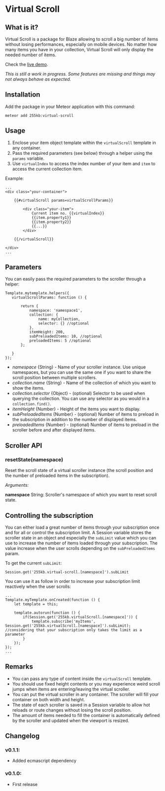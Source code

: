 # Virtual Scroll

## What is it?

Virtual Scroll is a package for Blaze allowing to scroll a big number of items without losing performances, especially on mobile devices.
No matter how many items you have in your collection, Virtual Scroll will only display the needed number of items.

Check the [live demo](http://virtual-scroll.meteor.com).

_This is still a work in progress. Some features are missing and things may not always behave as expected._

## Installation

Add the package in your Meteor application with this command:

```
meteor add 255kb:virtual-scroll
```

## Usage

1. Enclose your item object template within the `virtualScroll` template in any container.
2. Pass the required parameters (see below) through a helper using the `params` variable.
3. Use `virtualIndex` to access the index number of your item and `item` to access the current collection item.

Example:

    ...
    <div class="your-container">
    
        {{#virtualScroll params=virtualScrollParams}}
        
            <div class="your-item">
                Current item no. {{virtualIndex}}
                {{item.property1}}
                {{item.property2}}
                {{...}}
            </div>
            
        {{/virtualScroll}}
        
    </div>
    ...

## Parameters

You can easily pass the required parameters to the scroller through a helper: 

    Template.mytemplate.helpers({
       virtualScrollParams: function () {
       
           return {
               namespace: 'namespace1',
               collection: {
                   name: myCollection,
                   selector: {} //optional
               },
               itemHeight: 200,
               subPreloadedItems: 10, //optional
               preloadedItems: 5 //optional
           };
           
       }
    });

- _namespace_ {String} - Name of your scroller instance. Use unique namespaces, but you can use the same one if you want to share the scroll position between multiple scrollers.
- _collection.name_ {String} - Name of the collection of which you want to show the items.
- _collection.selector_ {Object} - (optional) Selector to be used when querying the collection. You can use any selector as you would in a `collection.find()`.
- _itemHeight_ {Number} - Height of the items you want to display.
- _subPreloadedItems_ {Number} - (optional) Number of items to preload in the subscription in addition to the number of displayed items.
- _preloadedItems_ {Number} - (optional) Number of items to preload in the scroller before and after displayed items.


## Scroller API

### resetState(namespace)

Reset the scroll state of a virtual scroller instance (the scroll position and the number of preloaded items in the subscription).

_Arguments:_

**namespace** String: Scroller's namespace of which you want to reset scroll state.

## Controlling the subscription

You can either load a great number of items through your subscription once and for all or control the subscription limit.
A Session variable stores the scroller state in an object and especially the `subLimit` value which you can use to increase the number of items loaded through your subscription. The value increase when the user scrolls depending on the `subPreloadedItems` param.

To get the current `subLimit`: 

    Session.get('255kb.virtual-scroll.[namespace]').subLimit

You can use it as follow in order to increase your subscription limit reactively when the user scrolls:

    ...
    Template.myTemplate.onCreated(function () {
        let template = this;

        template.autorun(function () {
            if(Session.get('255kb.virtualScroll.[namespace]')) {
                template.subscribe('myItems', Session.get('255kb.virtualScroll.[namespace]').subLimit); //considering that your subscription only takes the limit as a parameter
            }
        });
    });
    ...
        
## Remarks

- You can pass any type of content inside the `virtualScroll` template.
- You should use fixed height contents or you may experience weird scroll jumps when items are entering/leaving the virtual scroller.
- You can put the virtual scroller in any container. The scroller will fill your container on both width and height.
- The state of each scroller is saved in a Session variable to allow hot reloads or route changes without losing the scroll position.
- The amount of items needed to fill the container is automatically defined by the scroller and updated when the viewport is resized.

## Changelog

### v0.1.1:
- Added ecmascript dependency

### v0.1.0:
- First release
